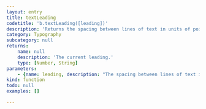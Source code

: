 ```yaml
---
layout: entry
title: textLeading
codetitle: 'b.textLeading([leading])'
description: 'Returns the spacing between lines of text in units of points and sets it if argument leading is given.'
category: Typography
subcategory: null
returns:
    name: null
    description: 'The current leading.'
    type: [Number, String]
parameters:
    - {name: leading, description: "The spacing between lines of text in units of points or the default InDesign enum\n                                  value Leading.AUTO.", optional: true, type: [null]}
kind: function
todo: null
examples: []

---
```

